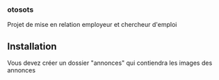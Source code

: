 ### otosots
Projet de mise en relation employeur et chercheur d'emploi
## Installation 
Vous devez créer un dossier "annonces" qui contiendra les images des annonces
